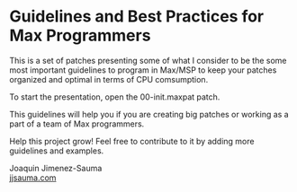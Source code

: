# Guidelines and Best Practices for Max Programmers

This is a set of patches presenting some of what I consider to be the some most important guidelines to program in Max/MSP to keep your patches organized and optimal in terms of CPU comsumption.

To start the presentation, open the 00-init.maxpat patch.

This guidelines will help you if you are creating big patches or working as a part of a team of Max programmers.

Help this project grow! Feel free to contribute to it by adding more guidelines and examples. 

Joaquin Jimenez-Sauma<br/>
[jjsauma.com](http://jjsauma.com/)

